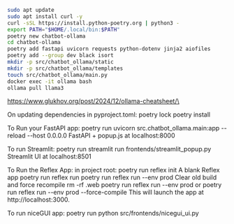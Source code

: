 ```bash
sudo apt update
sudo apt install curl -y
curl -sSL https://install.python-poetry.org | python3 -
export PATH="$HOME/.local/bin:$PATH"
poetry new chatbot-ollama
cd chatbot-ollama
poetry add fastapi uvicorn requests python-dotenv jinja2 aiofiles
poetry add --group dev black isort
mkdir -p src/chatbot_ollama/static
mkdir -p src/chatbot_ollama/templates
touch src/chatbot_ollama/main.py
docker exec -it ollama bash
ollama pull llama3
```
https://www.glukhov.org/post/2024/12/ollama-cheatsheet/\

On updating dependencies in pyproject.toml:
poetry lock
poetry install

To Run your FastAPI app:
poetry run uvicorn src.chatbot_ollama.main:app --reload --host 0.0.0.0
FastAPI + popup.js at localhost:8000

To run Streamlit:
poetry run streamlit run frontends/streamlit_popup.py
Streamlit UI at localhost:8501

To Run the Reflex App:
in project root: poetry run reflex init
        A blank Reflex app
poetry run reflex run
poetry run reflex run --env prod
Clear old build and force recompile
rm -rf .web
poetry run reflex run --env prod
or
poetry run reflex run --env prod --force-compile
This will launch the app at http://localhost:3000.

To run niceGUI app:
poetry run python src/frontends/nicegui_ui.py